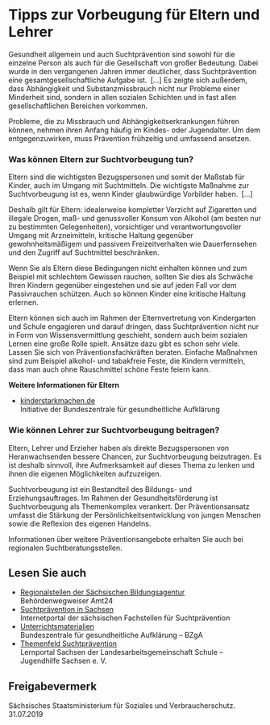 # Tipps zur Vorbeugung für Eltern und Lehrer

Gesundheit allgemein und auch Suchtprävention sind sowohl für die einzelne Person als auch für die Gesellschaft von großer Bedeutung. Dabei wurde in den vergangenen Jahren immer deutlicher, dass Suchtprävention eine gesamtgesellschaftliche Aufgabe ist. [...] Es zeigte sich außerdem, dass Abhängigkeit und Substanzmissbrauch nicht nur Probleme einer Minderheit sind, sondern in allen sozialen Schichten und in fast allen gesellschaftlichen Bereichen vorkommen.

Probleme, die zu Missbrauch und Abhängigkeitserkrankungen führen können, nehmen ihren Anfang häufig im Kindes- oder Jugendalter. Um dem entgegenzuwirken, muss Prävention frühzeitig und umfassend ansetzen.

### Was können Eltern zur Suchtvorbeugung tun?

Eltern sind die wichtigsten Bezugspersonen und somit der Maßstab für Kinder, auch im Umgang mit Suchtmitteln. Die wichtigste Maßnahme zur Suchtvorbeugung ist es, wenn Kinder glaubwürdige Vorbilder haben. [...]

Deshalb gilt für Eltern: idealerweise kompletter Verzicht auf Zigaretten und illegale Drogen, maß- und genussvoller Konsum von Alkohol (am besten nur zu bestimmten Gelegenheiten), vorsichtiger und verantwortungsvoller Umgang mit Arzneimitteln, kritische Haltung gegenüber gewohnheitsmäßigem und passivem Freizeitverhalten wie Dauerfernsehen und den Zugriff auf Suchtmittel beschränken.

Wenn Sie als Eltern diese Bedingungen nicht einhalten können und zum Beispiel mit schlechtem Gewissen rauchen, sollten Sie dies als Schwäche Ihren Kindern gegenüber eingestehen und sie auf jeden Fall vor dem Passivrauchen schützen. Auch so können Kinder eine kritische Haltung erlernen.

Eltern können sich auch im Rahmen der Elternvertretung von Kindergarten und Schule engagieren und darauf dringen, dass Suchtprävention nicht nur in Form von Wissensvermittlung geschieht, sondern auch beim sozialen Lernen eine große Rolle spielt. Ansätze dazu gibt es schon sehr viele. Lassen Sie sich von Präventionsfachkräften beraten. Einfache Maßnahmen sind zum Beispiel alkohol- und tabakfreie Feste, die Kindern vermitteln, dass man auch ohne Rauschmittel schöne Feste feiern kann.

**Weitere Informationen für Eltern**

* [kinderstarkmachen.de](https://www.kinderstarkmachen.de/suchtvorbeugung/ "Suchtvorbeugung (Bundeszentrale für gesundheitliche Aufklärung)")  
   Initiative der Bundeszentrale für gesundheitliche Aufklärung

### Wie können Lehrer zur Suchtvorbeugung beitragen?

Eltern, Lehrer und Erzieher haben als direkte Bezugspersonen von Heranwachsenden bessere Chancen, zur Suchtvorbeugung beizutragen. Es ist deshalb sinnvoll, ihre Aufmerksamkeit auf dieses Thema zu lenken und ihnen die eigenen Möglichkeiten aufzuzeigen.

Suchtvorbeugung ist ein Bestandteil des Bildungs- und Erziehungsauftrages. Im Rahmen der Gesundheitsförderung ist Suchtvorbeugung als Themenkomplex verankert. Der Präventionsansatz umfasst die Stärkung der Persönlichkeitsentwicklung von jungen Menschen sowie die Reflexion des eigenen Handelns.

Informationen über weitere Präventionsangebote erhalten Sie auch bei regionalen Suchtberatungsstellen.

## Lesen Sie auch

* [Regionalstellen der Sächsischen Bildungsagentur](https://amt24.sachsen.de/web/guest/trefferliste/-/trefferliste/q-bildungsagentur/f-organisationseinheit "Amt24: Datensatz der Sächsischen Bildungsagentur ")  
  Behördenwegweiser Amt24
* [Suchtprävention in Sachsen](http://www.suchtpraevention-sachsen.de/ "Informationsseiten zur Suchtprävention der Fachstellen für Suchtprävention")  
  Internetportal der sächsischen Fachstellen für Suchtprävention
* [Unterrichtsmaterialien](https://www.bzga.de/infomaterialien/suchtvorbeugung/ "Suchtvorbeugung, Informationsmaterialien (www.bzga.de)")  
  Bundeszentrale für gesundheitliche Aufklärung – BZgA
* [Themenfeld Suchtprävention](http://www.lernportal-sachsen-lebenskompetenz.de/pages/TF/TF1_def.html "Jugendhilfe Sachsen: Themenseite \"Suchtprävention\"")   
  Lernportal Sachsen der Landesarbeitsgemeinschaft Schule – Jugendhilfe Sachsen e. V.

## Freigabevermerk

Sächsisches Staatsministerium für Soziales und Verbraucherschutz. 31.07.2019
